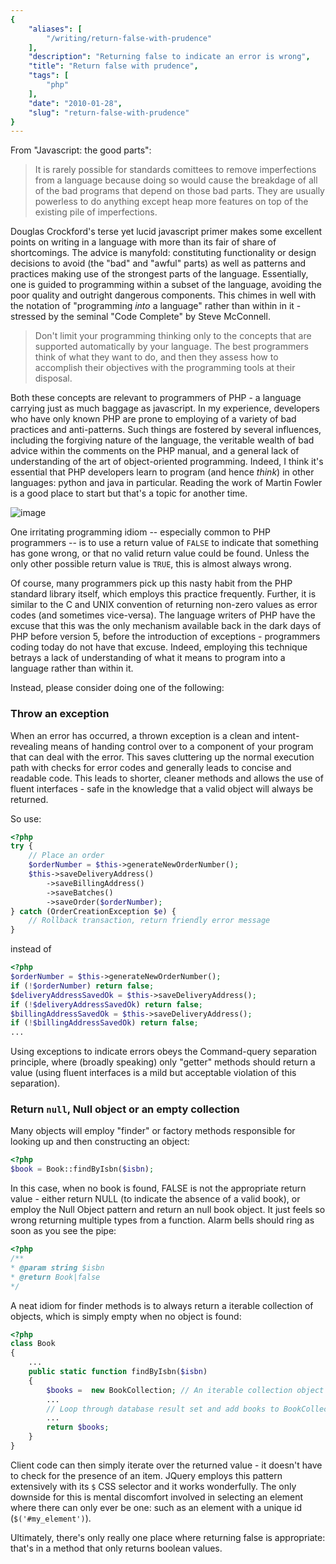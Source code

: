 ```yaml
---
{
    "aliases": [
        "/writing/return-false-with-prudence"
    ],
    "description": "Returning false to indicate an error is wrong",
    "title": "Return false with prudence",
    "tags": [
        "php"
    ],
    "date": "2010-01-28",
    "slug": "return-false-with-prudence"
}
---
```



From "Javascript: the good parts":

> It is rarely possible for standards comittees to remove imperfections
> from a language because doing so would cause the breakdage of all of
> the bad programs that depend on those bad parts. They are usually
> powerless to do anything except heap more features on top of the
> existing pile of imperfections.

Douglas Crockford's terse yet lucid javascript primer makes some
excellent points on writing in a language with more than its fair of
share of shortcomings. The advice is manyfold: constituting
functionality or design decisions to avoid (the "bad" and "awful" parts)
as well as patterns and practices making use of the strongest parts of
the language. Essentially, one is guided to programming within a subset
of the language, avoiding the poor quality and outright dangerous
components. This chimes in well with the notation of "programming *into*
a language" rather than within in it - stressed by the seminal "Code
Complete" by Steve McConnell.

> Don't limit your programming thinking only to the concepts that are
> supported automatically by your language. The best programmers think
> of what they want to do, and then they assess how to accomplish their
> objectives with the programming tools at their disposal.

Both these concepts are relevant to programmers of PHP - a language
carrying just as much baggage as javascript. In my experience,
developers who have only known PHP are prone to employing of a variety
of bad practices and anti-patterns. Such things are fostered by several
influences, including the forgiving nature of the language, the
veritable wealth of bad advice within the comments on the PHP manual,
and a general lack of understanding of the art of object-oriented
programming. Indeed, I think it's essential that PHP developers learn to
program (and hence *think*) in other languages: python and java in
particular. Reading the work of Martin Fowler is a good place to start
but that's a topic for another time.

![image](/images/screenshots/php-manual-returning-false.jpg)

One irritating programming idiom -- especially common to PHP programmers
-- is to use a return value of `FALSE` to indicate that something has
gone wrong, or that no valid return value could be found. Unless the
only other possible return value is `TRUE`, this is almost always wrong.

Of course, many programmers pick up this nasty habit from the PHP
standard library itself, which employs this practice frequently.
Further, it is similar to the C and UNIX convention of returning
non-zero values as error codes (and sometimes vice-versa). The language
writers of PHP have the excuse that this was the only mechanism
available back in the dark days of PHP before version 5, before the
introduction of exceptions - programmers coding today do not have that
excuse. Indeed, employing this technique betrays a lack of understanding
of what it means to program into a language rather than within it.

Instead, please consider doing one of the following:

### Throw an exception

When an error has occurred, a thrown exception is a clean and
intent-revealing means of handing control over to a component of your
program that can deal with the error. This saves cluttering up the
normal execution path with checks for error codes and generally leads to
concise and readable code. This leads to shorter, cleaner methods and
allows the use of fluent interfaces - safe in the knowledge that a valid
object will always be returned.

So use:

``` php
<?php
try {
    // Place an order
    $orderNumber = $this->generateNewOrderNumber();
    $this->saveDeliveryAddress()
        ->saveBillingAddress()
        ->saveBatches()
        ->saveOrder($orderNumber);
} catch (OrderCreationException $e) {
    // Rollback transaction, return friendly error message
}
```

instead of

``` php
<?php
$orderNumber = $this->generateNewOrderNumber();
if (!$orderNumber) return false;
$deliveryAddressSavedOk = $this->saveDeliveryAddress();
if (!$deliveryAddressSavedOk) return false;
$billingAddressSavedOk = $this->saveDeliveryAddress();
if (!$billingAddressSavedOk) return false;
...
```

Using exceptions to indicate errors obeys the Command-query separation
principle, where (broadly speaking) only "getter" methods should return
a value (using fluent interfaces is a mild but acceptable violation of
this separation).

### Return `null`, Null object or an empty collection

Many objects will employ "finder" or factory methods responsible for
looking up and then constructing an object:

``` php
<?php
$book = Book::findByIsbn($isbn);
```

In this case, when no book is found, FALSE is not the appropriate return
value - either return NULL (to indicate the absence of a valid book), or
employ the Null Object pattern and return an null book object. It just
feels so wrong returning multiple types from a function. Alarm bells
should ring as soon as you see the pipe:

``` php
<?php
/**
* @param string $isbn
* @return Book|false
*/
```

A neat idiom for finder methods is to always return a iterable
collection of objects, which is simply empty when no object is found:

``` php
<?php
class Book
{
    ...
    public static function findByIsbn($isbn)
    {
        $books =  new BookCollection; // An iterable collection object
        ...
        // Loop through database result set and add books to BookCollection
        ...
        return $books;
    }
}
```

Client code can then simply iterate over the returned value - it doesn't
have to check for the presence of an item. JQuery employs this pattern
extensively with its `$` CSS selector and it works wonderfully. The only
downside for this is mental discomfort involved in selecting an element
where there can only ever be one: such as an element with a unique id
(`$('#my_element')`).

Ultimately, there's only really one place where returning false is
appropriate: that's in a method that only returns boolean values.
